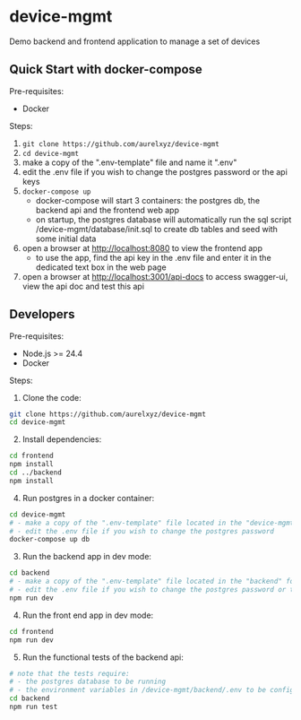 # device-mgmt

Demo backend and frontend application to manage a set of devices

## Quick Start with docker-compose

Pre-requisites:
- Docker 

Steps:
1. `git clone https://github.com/aurelxyz/device-mgmt`
1. `cd device-mgmt`
1. make a copy of the ".env-template" file and name it ".env"
1. edit the .env file if you wish to change the postgres password or the api keys
1. `docker-compose up`
    - docker-compose will start 3 containers: the postgres db, the backend api and the frontend web app
    - on startup, the postgres database will automatically run the sql script /device-mgmt/database/init.sql to create db tables and seed with some initial data
1. open a browser at <http://localhost:8080> to view the frontend app
    - to use the app, find the api key in the .env file and enter it in the dedicated text box in the web page
1. open a browser at <http://localhost:3001/api-docs> to access swagger-ui, view the api doc and test this api

## Developers

Pre-requisites:
- Node.js >= 24.4
- Docker

Steps:
1. Clone the code:
```sh
git clone https://github.com/aurelxyz/device-mgmt
cd device-mgmt
```

2. Install dependencies:
```sh
cd frontend
npm install
cd ../backend
npm install
```

4. Run postgres in a docker container:
```sh
cd device-mgmt
# - make a copy of the ".env-template" file located in the "device-mgmt" folder and name it ".env"
# - edit the .env file if you wish to change the postgres password
docker-compose up db
```

3. Run the backend app in dev mode:
```sh
cd backend
# - make a copy of the ".env-template" file located in the "backend" folder and name it ".env"
# - edit the .env file if you wish to change the postgres password or the api keys for your dev environment
npm run dev
```

4. Run the front end app in dev mode:
```sh
cd frontend
npm run dev
```

5. Run the functional tests of the backend api:
```sh
# note that the tests require:
# - the postgres database to be running
# - the environment variables in /device-mgmt/backend/.env to be configured for your environment
cd backend
npm run test
```